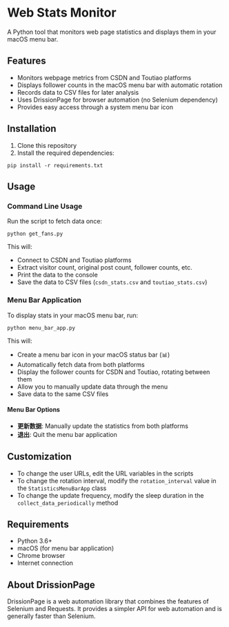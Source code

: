 # Web Stats Monitor

A Python tool that monitors web page statistics and displays them in your macOS menu bar.

## Features

- Monitors webpage metrics from CSDN and Toutiao platforms
- Displays follower counts in the macOS menu bar with automatic rotation
- Records data to CSV files for later analysis
- Uses DrissionPage for browser automation (no Selenium dependency)
- Provides easy access through a system menu bar icon

## Installation

1. Clone this repository
2. Install the required dependencies:

```
pip install -r requirements.txt
```

## Usage

### Command Line Usage

Run the script to fetch data once:

```
python get_fans.py
```

This will:
- Connect to CSDN and Toutiao platforms
- Extract visitor count, original post count, follower counts, etc.
- Print the data to the console
- Save the data to CSV files (`csdn_stats.csv` and `toutiao_stats.csv`)

### Menu Bar Application

To display stats in your macOS menu bar, run:

```
python menu_bar_app.py
```

This will:
- Create a menu bar icon in your macOS status bar (📊)
- Automatically fetch data from both platforms
- Display the follower counts for CSDN and Toutiao, rotating between them
- Allow you to manually update data through the menu
- Save data to the same CSV files

#### Menu Bar Options

- **更新数据**: Manually update the statistics from both platforms
- **退出**: Quit the menu bar application

## Customization

- To change the user URLs, edit the URL variables in the scripts
- To change the rotation interval, modify the `rotation_interval` value in the `StatisticsMenuBarApp` class
- To change the update frequency, modify the sleep duration in the `collect_data_periodically` method

## Requirements

- Python 3.6+
- macOS (for menu bar application)
- Chrome browser
- Internet connection

## About DrissionPage

DrissionPage is a web automation library that combines the features of Selenium and Requests. It provides a simpler API for web automation and is generally faster than Selenium. 